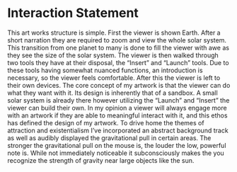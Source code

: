 # Interaction Statement
This art works structure is simple. First the viewer is shown Earth. After a short narration they are required to zoom and view the whole solar system. This transition from one planet to many is done to fill the viewer with awe as they see the size of the solar system. The viewer is then walked through two tools they have at their disposal, the “Insert” and “Launch” tools. Due to these tools having somewhat nuanced functions, an introduction is necessary, so the viewer feels comfortable. After this the viewer is left to their own devices. The core concept of my artwork is that the viewer can do what they want with it. Its design is inherently that of a sandbox. A small solar system is already there however utilizing the “Launch” and “Insert” the viewer can build their own. In my opinion a viewer will always engage more with an artwork if they are able to meaningful interact with it, and this ethos has defined the design of my artwork. To drive home the themes of attraction and existentialism I’ve incorporated an abstract background track as well as audibly displayed the gravitational pull in certain areas. The stronger the gravitational pull on the mouse is, the louder the low, powerful note is. While not immediately noticeable it subconsciously makes the you recognize the strength of gravity near large objects like the sun.
